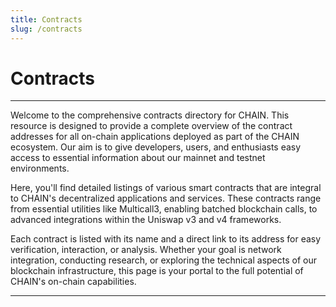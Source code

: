 ```yaml
---
title: Contracts
slug: /contracts
---
```


# Contracts
---

Welcome to the comprehensive contracts directory for CHAIN. This resource is designed to provide a complete overview of the contract addresses for all on-chain applications deployed as part of the CHAIN ecosystem. Our aim is to give developers, users, and enthusiasts easy access to essential information about our mainnet and testnet environments.

Here, you'll find detailed listings of various smart contracts that are integral to CHAIN's decentralized applications and services. These contracts range from essential utilities like Multicall3, enabling batched blockchain calls, to advanced integrations within the Uniswap v3 and v4 frameworks.

Each contract is listed with its name and a direct link to its address for easy verification, interaction, or analysis. Whether your goal is network integration, conducting research, or exploring the technical aspects of our blockchain infrastructure, this page is your portal to the full potential of CHAIN's on-chain capabilities.

---

<!-- ## Zentanetwork Mainnet

### Multicall3

| Contract   | Address                                  |
|------------|------------------------------------------|
| Multicall3 | [0x](https://chainscan.org/address/0x)    |

### Uniswap v3 / v4

| Contract Name                      | Address                                  |
|------------------------------------|------------------------------------------|
| Permit2                            | [0x](https://chainscan.org/address/0x)    |
| Universal Router                   | [0x](https://chainscan.org/address/0x)    |
| v3CoreFactory                      | [0x](https://chainscan.org/address/0x)    |
| Multicall                          | [0x](https://chainscan.org/address/0x)    |
| Proxy Admin                        | [0x](https://chainscan.org/address/0x)    |
| Tick Lens                          | [0x](https://chainscan.org/address/0x)    |
| NFT Descriptor                     | [0x](https://chainscan.org/address/0x)    |
| Nonfungible Token Position Descriptor | [0x](https://chainscan.org/address/0x) |
| Descriptor Proxy                   | [0x](https://chainscan.org/address/0x)    |
| Nonfungible Token Position Manager | [0x](https://chainscan.org/address/0x)    |
| v3 Migrator                        | [0x](https://chainscan.org/address/0x)    |
| v3 Staker                          | [0x](https://chainscan.org/address/0x)    |
| Quoter V2                          | [0x](https://chainscan.org/address/0x)    |
| Swap Router                        | [0x](https://chainscan.org/address/0x)    | -->

<!-- ## Zentanetwork Testnet (Sepolia)

### Uniswap v3 / v4

| Contract Name                      | Address                                      |
|------------------------------------|----------------------------------------------|
| Permit2                            | [0x](https://sepolia.chainscan.org/address/0x) |
| Universal Router                   | [0x](https://sepolia.chainscan.org/address/0x) |
| v3CoreFactory                      | [0x](https://sepolia.chainscan.org/address/0x) |
| Multicall                          | [0x](https://sepolia.chainscan.org/address/0x) |
| Proxy Admin                        | [0x](https://sepolia.chainscan.org/address/0x) |
| Tick Lens                          | [0x](https://sepolia.chainscan.org/address/0x) |
| NFT Descriptor                     | [0x](https://sepolia.chainscan.org/address/0x) |
| Nonfungible Token Position Descriptor | [0x](https://sepolia.chainscan.org/address/0x) |
| Descriptor Proxy                   | [0x](https://sepolia.chainscan.org/address/0x) |
| Nonfungible Token Position Manager | [0x](https://sepolia.chainscan.org/address/0x) |
| v3 Migrator                        | [0x](https://sepolia.chainscan.org/address/0x) |
| v3 Staker                          | [0x](https://sepolia.chainscan.org/address/0x) |
| Quoter V2                          | [0x](https://sepolia.chainscan.org/address/0x) |
| Swap Router                        | [0x](https://sepolia.chainscan.org/address/0x) |

--- -->


<!-- ## 0x

| Contract                        | Address                                                                                                                      |
| :------------------------------ | :--------------------------------------------------------------------------------------------------------------------------- |
| `ZeroEx`                        | [0x](https://sepolia.chainscan.org/address/0x) |
| `FeeCollectorController`        | [0x](https://sepolia.chainscan.org/address/0x) |
| `SimpleFunctionRegistryFeature` | [0x](https://sepolia.chainscan.org/address/0x) |
| `OwnableFeature`                | [0x](https://sepolia.chainscan.org/address/0x) |
| `TransformERC20Feature`         | [0x](https://sepolia.chainscan.org/address/0x) |
| `MetaTransactionsFeature`       | [0x](https://sepolia.chainscan.org/address/0x) |
| `NativeOrdersFeature`           | [0x](https://sepolia.chainscan.org/address/0x) |
| `OtcOrdersFeature`              | [0x](https://sepolia.chainscan.org/address/0x) | -->